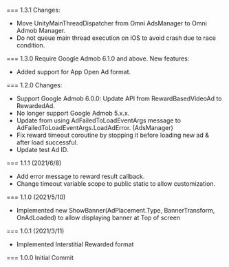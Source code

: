 ===
1.3.1
Changes:
- Move UnityMainThreadDispatcher from Omni AdsManager to Omni Admob Manager.
- Do not queue main thread execution on iOS to avoid crash due to race condition.

===
1.3.0
Require Google Admob 6.1.0 and above.
New features:
- Added support for App Open Ad format.

===
1.2.0
Changes:
- Support Google Admob 6.0.0: Update API from RewardBasedVideoAd to RewardedAd.
- No longer support Google Admob 5.x.x.
- Update from using AdFailedToLoadEventArgs message to AdFailedToLoadEventArgs.LoadAdError. (AdsManager)
- Fix reward timeout coroutine by stopping it before loading new ad & after load successful.
- Update test Ad ID.

===
1.1.1 (2021/6/8)
- Add error message to reward result callback.
- Change timeout variable scope to public static to allow customization.

===
1.1.0 (2021/5/10)
- Implemented new ShowBanner(AdPlacement.Type, BannerTransform, OnAdLoaded) to allow displaying banner at Top of screen

===
1.0.1 (2021/3/11)
- Implemented Interstitial Rewarded format

===
1.0.0
Initial Commit